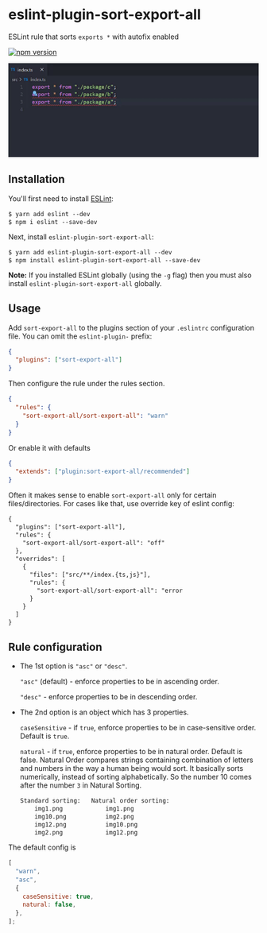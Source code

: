 # eslint-plugin-sort-export-all

ESLint rule that sorts `exports *` with autofix enabled

[![npm version](https://badge.fury.io/js/eslint-plugin-sort-export-all.svg)](https://badge.fury.io/js/eslint-plugin-sort-export-all)

![Example](./example.gif)

## Installation

You'll first need to install [ESLint](http://eslint.org):

```
$ yarn add eslint --dev
$ npm i eslint --save-dev
```

Next, install `eslint-plugin-sort-export-all`:

```
$ yarn add eslint-plugin-sort-export-all --dev
$ npm install eslint-plugin-sort-export-all --save-dev
```

**Note:** If you installed ESLint globally (using the `-g` flag) then you must also install `eslint-plugin-sort-export-all` globally.

## Usage

Add `sort-export-all` to the plugins section of your `.eslintrc` configuration file. You can omit the `eslint-plugin-` prefix:

```json
{
  "plugins": ["sort-export-all"]
}
```

Then configure the rule under the rules section.

```json
{
  "rules": {
    "sort-export-all/sort-export-all": "warn"
  }
}
```

Or enable it with defaults

```json
{
  "extends": ["plugin:sort-export-all/recommended"]
}
```

Often it makes sense to enable `sort-export-all` only for certain files/directories. For cases like that, use override key of eslint config:

```jsonc
{
  "plugins": ["sort-export-all"],
  "rules": {
    "sort-export-all/sort-export-all": "off"
  },
  "overrides": [
    {
      "files": ["src/**/index.{ts,js}"],
      "rules": {
        "sort-export-all/sort-export-all": "error
      }
    }
  ]
}
```

## Rule configuration

- The 1st option is `"asc"` or `"desc"`.

  `"asc"` (default) - enforce properties to be in ascending order.

  `"desc"` - enforce properties to be in descending order.

- The 2nd option is an object which has 3 properties.

  `caseSensitive` - if `true`, enforce properties to be in case-sensitive order. Default is `true`.

  `natural` - if `true`, enforce properties to be in natural order. Default is false. Natural Order compares strings containing combination of letters and numbers in the way a human being would sort. It basically sorts numerically, instead of sorting alphabetically. So the number 10 comes after the number `3` in Natural Sorting.

  ```
  Standard sorting:   Natural order sorting:
      img1.png            img1.png
      img10.png           img2.png
      img12.png           img10.png
      img2.png            img12.png
  ```

The default config is

```javascript
[
  "warn",
  "asc",
  {
    caseSensitive: true,
    natural: false,
  },
];
```
